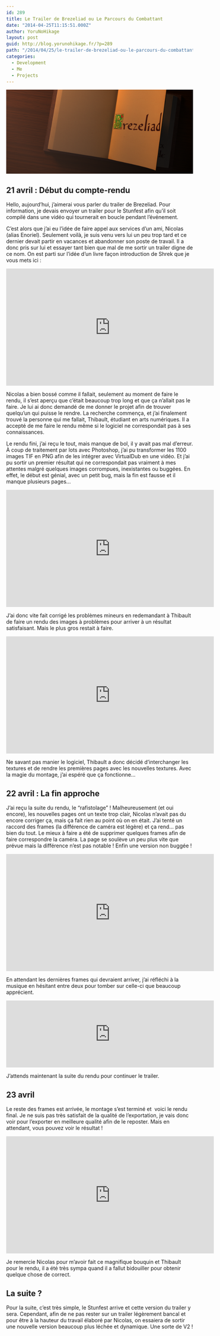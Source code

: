 ```yaml
---
id: 289
title: Le Trailer de Brezeliad ou Le Parcours du Combattant
date: "2014-04-25T11:15:51.000Z"
author: YoruNoHikage
layout: post
guid: http://blog.yorunohikage.fr/?p=289
path: "/2014/04/25/le-trailer-de-brezeliad-ou-le-parcours-du-combattant/"
categories:
  - Development
  - Me
  - Projects
---
```

![Trailer Brezeliad Screenshot](brezeliad-trailer-cover.png)

## 21 avril : Début du compte-rendu

Hello, aujourd’hui, j’aimerai vous parler du trailer de Brezeliad. Pour information, je devais envoyer un trailer pour le Stunfest afin qu’il soit compilé dans une vidéo qui tournerait en boucle pendant l’événement.

C’est alors que j’ai eu l’idée de faire appel aux services d’un ami, Nicolas (alias Enoriel). Seulement voilà, je suis venu vers lui un peu trop tard et ce dernier devait partir en vacances et abandonner son poste de travail. Il a donc pris sur lui et essayer tant bien que mal de me sortir un trailer digne de ce nom. On est parti sur l’idée d’un livre façon introduction de Shrek que je vous mets ici :

<iframe style="margin: auto; display: block;" width="560" height="315" src="http://www.youtube.com/embed/RVsa1ETTXrA" frameborder="0" allowfullscreen></iframe>

Nicolas a bien bossé comme il fallait, seulement au moment de faire le rendu, il s’est aperçu que c’était beaucoup trop long et que ça n’allait pas le faire. Je lui ai donc demandé de me donner le projet afin de trouver quelqu’un qui puisse le rendre. La recherche commença, et j’ai finalement trouvé la personne qui me fallait, Thibault, étudiant en arts numériques. Il a accepté de me faire le rendu même si le logiciel ne correspondait pas à ses connaissances.

Le rendu fini, j’ai reçu le tout, mais manque de bol, il y avait pas mal d’erreur. À coup de traitement par lots avec Photoshop, j’ai pu transformer les 1100 images TIF en PNG afin de les intégrer avec VirtualDub en une vidéo. Et j’ai pu sortir un premier résultat qui ne correspondait pas vraiment à mes attentes malgré quelques images corrompues, inexistantes ou buggées. En effet, le début est génial, avec un petit bug, mais la fin est fausse et il manque plusieurs pages…

<iframe style="margin: auto; display: block;" width="560" height="315" src="http://www.youtube.com/embed/QlB8IXJGmfo" frameborder="0" allowfullscreen></iframe>

J’ai donc vite fait corrigé les problèmes mineurs en redemandant à Thibault de faire un rendu des images à problèmes pour arriver à un résultat satisfaisant. Mais le plus gros restait à faire.

<iframe style="margin: auto; display: block;" width="560" height="315" src="http://www.youtube.com/embed/jHkcDxc6yPo" frameborder="0" allowfullscreen></iframe>

Ne savant pas manier le logiciel, Thibault a donc décidé d’interchanger les textures et de rendre les premières pages avec les nouvelles textures. Avec la magie du montage, j’ai espéré que ça fonctionne…

## 22 avril : La fin approche

J’ai reçu la suite du rendu, le “rafistolage” ! Malheureusement (et oui encore), les nouvelles pages ont un texte trop clair, Nicolas n’avait pas du encore corriger ça, mais ça fait rien au point où on en était. J’ai tenté un raccord des frames (la différence de caméra est légère) et ça rend… pas bien du tout. Le mieux à faire a été de supprimer quelques frames afin de faire correspondre la caméra. La page se soulève un peu plus vite que prévue mais la différence n’est pas notable ! Enfin une version non buggée !

<iframe style="margin: auto; display: block;" width="560" height="315" src="http://www.youtube.com/embed/Mr0QTcgub" frameborder="0" allowfullscreen></iframe>

En attendant les dernières frames qui devraient arriver, j’ai réfléchi à la musique en hésitant entre deux pour tomber sur celle-ci que beaucoup apprécient.

<iframe
  id="widget"
  style="width: 560px; height: 180px; margin: auto; display: block;" src="https://widgets.jamendo.com/v3/track/1061452?autoplay=0&amp;layout=standard&amp;manualWidth=400&amp;width=560&amp;theme=dark&amp;highlight=6&amp;tracklist=true&amp;tracklist_n=3&amp;embedCode="
  width="560"
  height="180"
  frameborder="0"
  scrolling="no"></iframe>

J’attends maintenant la suite du rendu pour continuer le trailer.

## 23 avril

Le reste des frames est arrivée, le montage s’est terminé et  voici le rendu final. Je ne suis pas très satisfait de la qualité de l’exportation, je vais donc voir pour l’exporter en meilleure qualité afin de le reposter. Mais en attendant, vous pouvez voir le résultat !

<iframe style="margin: auto; display: block;" width="560" height="315" src="http://www.youtube.com/embed/PXG0Fjclsh8" frameborder="0" allowfullscreen></iframe>

Je remercie Nicolas pour m’avoir fait ce magnifique bouquin et Thibault pour le rendu, il a été très sympa quand il a fallut bidouiller pour obtenir quelque chose de correct.

## La suite ?

Pour la suite, c’est très simple, le Stunfest arrive et cette version du trailer y sera. Cependant, afin de ne pas rester sur un trailer légèrement bancal et pour être à la hauteur du travail élaboré par Nicolas, on essaiera de sortir une nouvelle version beaucoup plus léchée et dynamique. Une sorte de V2 !
